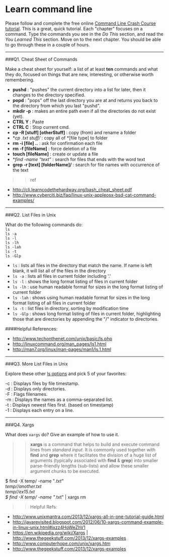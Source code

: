 # Learn command line

Please follow and complete the free online [Command Line Crash Course
tutorial](http://cli.learncodethehardway.org/book/). This is a great,
quick tutorial. Each "chapter" focuses on a command. Type the commands
you see in the _Do This_ section, and read the _You Learned This_
section. Move on to the next chapter. You should be able to go through
these in a couple of hours.

---

###Q1.  Cheat Sheet of Commands  

Make a cheat sheet for yourself: a list of at least **ten** commands and what they do, focused on things that are new, interesting, or otherwise worth remembering.

> >   
- **pushd**     : "pushes" the current directory into a list for later, then it changes to the directory specified.  
- **popd**      : "pops" off the last directory you are at and returns you back to the directory from which you last "pushd".  
- **mkdir -p**  : makes an entire path even if all the directories do not exist (yet).  
- **CTRL Y**    : Paste  
- **CTRL C**         : Stop current cmd.
- **cp -R [stuff] [otherStuff]**    : copy (from) and rename a folder  
- **cp *.txt stuff/**   : copy all of *[file type] to folder  
- **rm -i [file] ..**   : ask for confirmation each file  
- **rm -f [fileName]**      : force deletion of a file  
- **touch [fileName]**      : create or update a file  
- **find -name “*text”**    : search for files that ends with the word text  
- **grep -r [text] [folderName]/**    : search for file names with occurrence of the text  
  
> > ref   
- http://cli.learncodethehardway.org/bash_cheat_sheet.pdf
- http://www.cyberciti.biz/faq/linux-unix-appleosx-bsd-cat-command-examples/  

---

###Q2.  List Files in Unix   

What do the following commands do:  
`ls`		
`ls -a`		
`ls -l`		
`ls -lh`	
`ls -lah`  	
`ls -t`  	
`ls -Glp`  	

> > 
- `ls`		: lists all files in the directory that match the name. If name is left blank, it will list all of the files in the directory  
- `ls -a`		: lists all files in current folder including '.'  
- `ls -l`		: shows the long format listing of files in current folder  
- `ls -lh`	: use human readable format for sizes in the long format listing of current folder  
- `ls -lah`  	: shows using human readable format for sizes in the long format listing of all files in current folder  
- `ls -t`  	: list files in directory, sorting by modification time  
- `ls -Glp`  	: shows long format listing of files in current folder, highlighting those that are directories by appending the "/" indicator to directories.  

> > 
####Helpful References: 
- http://www.techonthenet.com/unix/basic/ls.php 
- http://linuxcommand.org/man_pages/ls1.html   
- http://man7.org/linux/man-pages/man1/ls.1.html  


---

###Q3.  More List Files in Unix  

Explore these other [ls options](http://www.techonthenet.com/unix/basic/ls.php) and pick 5 of your favorites:

> >   
-c	 : Displays files by file timestamp.  
-d	 :	Displays only directories.  
-F	 :	Flags filenames.  
-m	 :	Displays the names as a comma-separated list.  
-t	 :	Displays newest files first. (based on timestamp)  
-1	 :	Displays each entry on a line.  

---

###Q4.  Xargs   

What does `xargs` do? Give an example of how to use it.

> > **xargs** is a command that helps to build and execute command lines from *standard input*. It is commonly used together with **find** and **grep** where it facilitates the division of a huge list of arguments (typically associated with **find** & **grep**) into smaller parse-friendly lengths (sub-lists) and allow these smaller argument chunks to be executed.  


> >
$ find -X temp/ -name "*.txt"   
temp//another.txt   
temp//ex15.txt   
$ find -X temp/ -name "*.txt" | xargs rm   


> > Helpful Refs:   
- http://www.unixmantra.com/2013/12/xargs-all-in-one-tutorial-guide.html  
- http://javarevisited.blogspot.com/2012/06/10-xargs-command-example-in-linux-unix.html#ixzz4HoWeZhV1  
- https://en.wikipedia.org/wiki/Xargs | http://www.thegeekstuff.com/2013/12/xargs-examples   
- http://www.computerhope.com/unix/xargs.htm  
- http://www.thegeekstuff.com/2013/12/xargs-examples  

